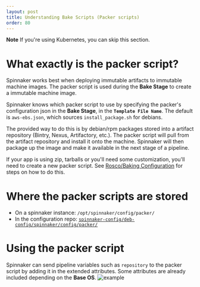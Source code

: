 ```yaml
---
layout: post
title: Understanding Bake Scripts (Packer scripts)
order: 80
---
```

**Note** If you're using Kubernetes, you can skip this section.


# What exactly is the packer script?
Spinnaker works best when deploying immutable artifacts to immutable machine images. The packer script is used during the **Bake Stage** to create a immutable machine image.

Spinnaker knows which packer script to use by specifying the packer's configuration json in the **Bake Stage**, in the **`Template File Name`**.
The default is `aws-ebs.json`, which sources `install_package.sh` for debians.

The provided way to do this is by debian/rpm packages stored into a artifact repository (Bintry, Nexus, Artifactory, etc.). The packer script will  pull from the artifact repository and install it onto the machine. Spinnaker will then package up the image and make it available in the next stage of a pipeline.

If your app is using zip, tarballs or you'll need some customization, you'll need to create a new packer script. See [Rosco/Baking Configuration](https://docs.armory.io/admin-guides/rosco/#rosco-baking-configuration) for steps on how to do this.



# Where the packer scripts are stored
- On a spinnaker instance: `/opt/spinnaker/config/packer/`  
- In the configuration repo: [`spinnaker-config/deb-config/spinnaker/config/packer/`](https://github.com/Armory/spinnaker-config-deb/tree/master/deb-config/spinnaker/config/packer)



# Using the packer script
Spinnaker can send pipeline variables such as `repository` to the packer script by adding it in the extended attributes. Some attributes are already included depending on the **Base OS**.
![example](https://cl.ly/41113D0o1h3x/Screen%20Shot%202017-09-05%20at%204.34.58%20PM.png)